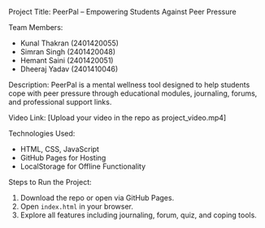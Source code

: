 Project Title: PeerPal – Empowering Students Against Peer Pressure

Team Members:
- Kunal Thakran (2401420055)
- Simran Singh (2401420048)
- Hemant Saini (2401420051)
- Dheeraj Yadav (2401410046)

Description:
PeerPal is a mental wellness tool designed to help students cope with peer pressure through educational modules, journaling, forums, and professional support links.

Video Link:
[Upload your video in the repo as project_video.mp4]

Technologies Used:
- HTML, CSS, JavaScript
- GitHub Pages for Hosting
- LocalStorage for Offline Functionality

Steps to Run the Project:
1. Download the repo or open via GitHub Pages.
2. Open `index.html` in your browser.
3. Explore all features including journaling, forum, quiz, and coping tools.
